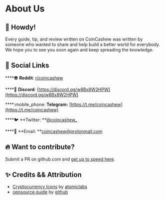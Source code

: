 # About Us

## :wave: Howdy!

Every guide, tip, and review written on CoinCashew was written by someone who wanted to share and help build a better world for everybody. We hope you to see you soon again and keep spreading the knowledge.

## :rocket: Social Links

****:alien: **Reddit**: [r/coincashew](https://www.reddit.com/r/coincashew/)

****:robot: **Discord**: [https://discord.gg/w8Bx8W2HPW](https://discord.gg/w8Bx8W2HPW)

****:mobile_phone: **Telegram:** [https://t.me/coincashew](https://t.me/coincashew)

****:bird: **Twitter: **[@coincashew\_](https://twitter.com/coincashew\_)

****:e-mail: **Email: **coincashew@protonmail.com

## :fire: Want to contribute?

Submit a PR on github.com and [get up to speed here](contributing/).

## :sparkles: Credits && Attribution

* [Cryptocurrency Icons](https://github.com/atomiclabs/cryptocurrency-icons) by [atomiclabs](https://github.com/atomiclabs)
* [opnsource.guide](https://github.com/github/opensource.guide) by [github](https://github.com/github)

